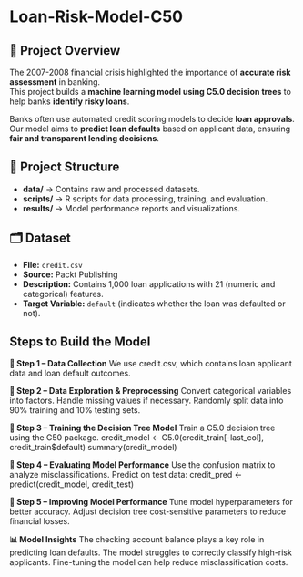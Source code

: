 # Loan-Risk-Model-C50

## 📌 Project Overview
The 2007-2008 financial crisis highlighted the importance of **accurate risk assessment** in banking.  
This project builds a **machine learning model using C5.0 decision trees** to help banks **identify risky loans**.  

Banks often use automated credit scoring models to decide **loan approvals**.  
Our model aims to **predict loan defaults** based on applicant data, ensuring **fair and transparent lending decisions**.  

## 📂 Project Structure
- **data/** → Contains raw and processed datasets.  
- **scripts/** → R scripts for data processing, training, and evaluation.  
- **results/** → Model performance reports and visualizations.  

## 🗂️ Dataset
- **File:** `credit.csv`
- **Source:** Packt Publishing
- **Description:** Contains 1,000 loan applications with 21 (numeric and categorical) features.  
- **Target Variable:** `default` (indicates whether the loan was defaulted or not).  

## Steps to Build the Model
**📌 Step 1 – Data Collection**
We use credit.csv, which contains loan applicant data and loan default outcomes.

**📌 Step 2 – Data Exploration & Preprocessing**
Convert categorical variables into factors.
Handle missing values if necessary.
Randomly split data into 90% training and 10% testing sets.

**📌 Step 3 – Training the Decision Tree Model**
Train a C5.0 decision tree using the C50 package.
credit_model <- C5.0(credit_train[-last_col], credit_train$default)
summary(credit_model)

**📌 Step 4 – Evaluating Model Performance**
Use the confusion matrix to analyze misclassifications.
Predict on test data:
credit_pred <- predict(credit_model, credit_test)

**📌 Step 5 – Improving Model Performance**
Tune model hyperparameters for better accuracy.
Adjust decision tree cost-sensitive parameters to reduce financial losses.

**📊 Model Insights**
The checking account balance plays a key role in predicting loan defaults.
The model struggles to correctly classify high-risk applicants.
Fine-tuning the model can help reduce misclassification costs.

